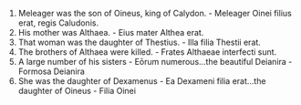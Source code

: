 1. Meleager was the son of Oineus, king of Calydon. - Meleager Oinei filius erat, regis Caludonis.
2. His mother was Althaea. - Eius mater Althea erat.
3. That woman was the daughter of Thestius. - Illa filia Thestii erat.
4. The brothers of Althaea were killed. - Frates Althaeae interfecti sunt.
5. A large number of his sisters - Eōrum numerous...the beautiful Deianira - Formosa Deianira
6. She was the daughter of Dexamenus - Ea Dexameni filia erat...the daughter of Oineus - Filia Oinei

